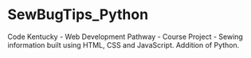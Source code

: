 # SewBugTips_Python
Code Kentucky - Web Development Pathway - Course Project - Sewing information built using HTML, CSS and JavaScript. Addition of Python.
